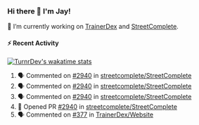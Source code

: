 ### Hi there 👋 I'm Jay!

🔭 I’m currently working on [TrainerDex](https://www.github.com/TrainerDex) and [StreetComplete](https://github.com/streetcomplete/StreetComplete).

#### :zap: Recent Activity

[![TurnrDev's wakatime stats](https://github-readme-stats.vercel.app/api/wakatime?username=TurnrDev)](https://wakatime.com/@TurnrDev)
<br>
<!--START_SECTION:activity-->
1. 🗣 Commented on [#2940](https://github.com/streetcomplete/StreetComplete/issues/2940) in [streetcomplete/StreetComplete](https://github.com/streetcomplete/StreetComplete)
2. 🗣 Commented on [#2940](https://github.com/streetcomplete/StreetComplete/issues/2940) in [streetcomplete/StreetComplete](https://github.com/streetcomplete/StreetComplete)
3. 🗣 Commented on [#2940](https://github.com/streetcomplete/StreetComplete/issues/2940) in [streetcomplete/StreetComplete](https://github.com/streetcomplete/StreetComplete)
4. 💪 Opened PR [#2940](https://github.com/streetcomplete/StreetComplete/pull/2940) in [streetcomplete/StreetComplete](https://github.com/streetcomplete/StreetComplete)
5. 🗣 Commented on [#377](https://github.com/TrainerDex/Website/issues/377) in [TrainerDex/Website](https://github.com/TrainerDex/Website)
<!--END_SECTION:activity-->
